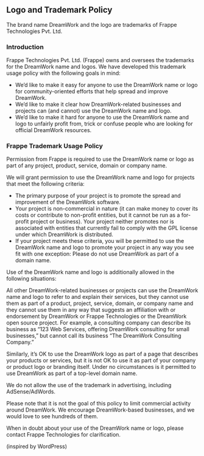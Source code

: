 ## Logo and Trademark Policy

The brand name DreamWork and the logo are trademarks of Frappe Technologies Pvt. Ltd.

### Introduction

Frappe Technologies Pvt. Ltd. (Frappe) owns and oversees the trademarks for the DreamWork name and logos. We have developed this trademark usage policy with the following goals in mind:

- We’d like to make it easy for anyone to use the DreamWork name or logo for community-oriented efforts that help spread and improve DreamWork.
- We’d like to make it clear how DreamWork-related businesses and projects can (and cannot) use the DreamWork name and logo.
- We’d like to make it hard for anyone to use the DreamWork name and logo to unfairly profit from, trick or confuse people who are looking for official DreamWork resources.

### Frappe Trademark Usage Policy

Permission from Frappe is required to use the DreamWork name or logo as part of any project, product, service, domain or company name.

We will grant permission to use the DreamWork name and logo for projects that meet the following criteria:

- The primary purpose of your project is to promote the spread and improvement of the DreamWork software.
- Your project is non-commercial in nature (it can make money to cover its costs or contribute to non-profit entities, but it cannot be run as a for-profit project or business).
Your project neither promotes nor is associated with entities that currently fail to comply with the GPL license under which DreamWork is distributed.
- If your project meets these criteria, you will be permitted to use the DreamWork name and logo to promote your project in any way you see fit with one exception: Please do not use DreamWork as part of a domain name.

Use of the DreamWork name and logo is additionally allowed in the following situations:

All other DreamWork-related businesses or projects can use the DreamWork name and logo to refer to and explain their services, but they cannot use them as part of a product, project, service, domain, or company name and they cannot use them in any way that suggests an affiliation with or endorsement by DreamWork or Frappe Technologies or the DreamWork open source project. For example, a consulting company can describe its business as “123 Web Services, offering DreamWork consulting for small businesses,” but cannot call its business “The DreamWork Consulting Company.”

Similarly, it’s OK to use the DreamWork logo as part of a page that describes your products or services, but it is not OK to use it as part of your company or product logo or branding itself. Under no circumstances is it permitted to use DreamWork as part of a top-level domain name.

We do not allow the use of the trademark in advertising, including AdSense/AdWords.

Please note that it is not the goal of this policy to limit commercial activity around DreamWork. We encourage DreamWork-based businesses, and we would love to see hundreds of them.

When in doubt about your use of the DreamWork name or logo, please contact Frappe Technologies for clarification.

(inspired by WordPress)
